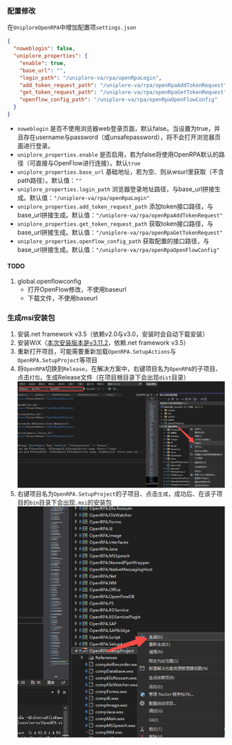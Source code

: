 ### 配置修改
在`UniploreOpenRPA`中增加配置项`settings.json`
```json
{
  "noweblogin": false,
  "uniplore_properties": {
    "enable": true,
    "base_url": "",
    "login_path": "/uniplore-va/rpa/openRpaLogin",
    "add_token_request_path": "/uniplore-va/rpa/openRpaAddTokenRequest",
    "get_token_request_path": "/uniplore-va/rpa/openRpaGetTokenRequest",
    "openflow_config_path": "/uniplore-va/rpa/openRpaOpenFlowConfig"
  }
}
```
- `noweblogin` 是否不使用浏览器web登录页面，默认false。当设置为true，并且存在username与password（或unsafepassword），将不会打开浏览器页面进行登录。
- `uniplore_properties.enable` 是否启用，若为false将使用OpenRPA默认的路径（可直接与OpenFlow进行连接）。默认`true`
- `uniplore_properties.base_url` 基础地址，若为空、则从wsurl里获取（不含path路径）。默认值：`""`
- `uniplore_properties.login_path` 浏览器登录地址路径，与base_url拼接生成。默认值：`"/uniplore-va/rpa/openRpaLogin"`
- `uniplore_properties.add_token_request_path` 添加token接口路径，与base_url拼接生成。默认值：`"/uniplore-va/rpa/openRpaAddTokenRequest"`
- `uniplore_properties.get_token_request_path` 获取token接口路径，与base_url拼接生成。默认值：`"/uniplore-va/rpa/openRpaGetTokenRequest"`
- `uniplore_properties.openflow_config_path` 获取配置的接口路径，与base_url拼接生成。默认值：`"/uniplore-va/rpa/openRpaOpenFlowConfig"`


#### TODO
1. global.openflowconfig
   - 打开OpenFlow修改，不使用baseurl
   - 下载文件，不使用baseurl

### 生成msi安装包
1. 安装.net framework v3.5（依赖v2.0与v3.0，安装时会自动下载安装）
2. 安装WiX（[本次安装版本是v3.11.2](https://wixtoolset.org/docs/wix3/)，依赖.net framework v3.5）
3. 重新打开项目，可能需要重新加载`OpenRPA.SetupActions`与`OpenRPA.SetupProject`等项目
4. 将`OpenRPA`切换到`Release`，在解决方案中，右键项目名为`OpenRPA`的子项目、点击`打包`，生成Release文件（在项目根目录下会出现`dist`目录）
   ![alt 生成](./uniplore/build-openrpa-pkg.png)
5. 右键项目名为`OpenRPA.SetupProject`的子项目、点击`生成`，成功后、在该子项目的`bin`目录下会出现`.msi`的安装包
   ![alt 生成](./uniplore/build-installer.png)